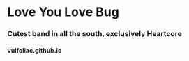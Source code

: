# Love You Love Bug
### Cutest band in all the south, exclusively Heartcore
#### vulfoliac.github.io
